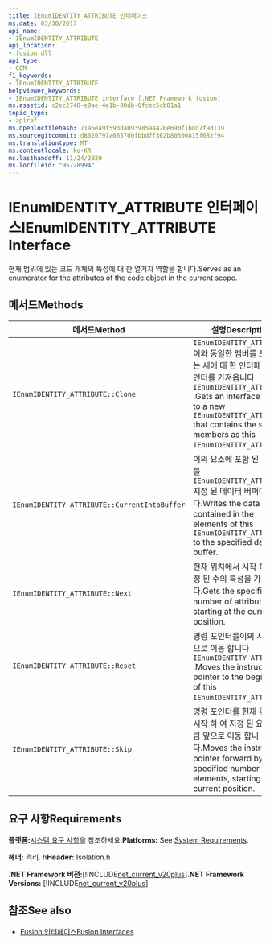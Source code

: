 ```yaml
---
title: IEnumIDENTITY_ATTRIBUTE 인터페이스
ms.date: 03/30/2017
api_name:
- IEnumIDENTITY_ATTRIBUTE
api_location:
- fusion.dll
api_type:
- COM
f1_keywords:
- IEnumIDENTITY_ATTRIBUTE
helpviewer_keywords:
- IEnumIDENTITY_ATTRIBUTE interface [.NET Framework fusion]
ms.assetid: c2ec2748-e9ae-4e1b-80db-6fcec5cb81a1
topic_type:
- apiref
ms.openlocfilehash: 71a6ea9f593da093985a4420e690f1bdd7f9d139
ms.sourcegitcommit: d8020797a6657d0fbbdff362b80300815f682f94
ms.translationtype: MT
ms.contentlocale: ko-KR
ms.lasthandoff: 11/24/2020
ms.locfileid: "95728994"
---
```

# <a name="ienumidentity_attribute-interface"></a><span data-ttu-id="160ee-102">IEnumIDENTITY_ATTRIBUTE 인터페이스</span><span class="sxs-lookup"><span data-stu-id="160ee-102">IEnumIDENTITY_ATTRIBUTE Interface</span></span>

<span data-ttu-id="160ee-103">현재 범위에 있는 코드 개체의 특성에 대 한 열거자 역할을 합니다.</span><span class="sxs-lookup"><span data-stu-id="160ee-103">Serves as an enumerator for the attributes of the code object in the current scope.</span></span>  
  
## <a name="methods"></a><span data-ttu-id="160ee-104">메서드</span><span class="sxs-lookup"><span data-stu-id="160ee-104">Methods</span></span>  
  
|<span data-ttu-id="160ee-105">메서드</span><span class="sxs-lookup"><span data-stu-id="160ee-105">Method</span></span>|<span data-ttu-id="160ee-106">설명</span><span class="sxs-lookup"><span data-stu-id="160ee-106">Description</span></span>|  
|------------|-----------------|  
|`IEnumIDENTITY_ATTRIBUTE::Clone`|<span data-ttu-id="160ee-107">`IEnumIDENTITY_ATTRIBUTE`이와 동일한 멤버를 포함 하는 새에 대 한 인터페이스 포인터를 가져옵니다 `IEnumIDENTITY_ATTRIBUTE` .</span><span class="sxs-lookup"><span data-stu-id="160ee-107">Gets an interface pointer to a new `IEnumIDENTITY_ATTRIBUTE` that contains the same members as this `IEnumIDENTITY_ATTRIBUTE`.</span></span>|  
|`IEnumIDENTITY_ATTRIBUTE::CurrentIntoBuffer`|<span data-ttu-id="160ee-108">이의 요소에 포함 된 데이터를 `IEnumIDENTITY_ATTRIBUTE` 지정 된 데이터 버퍼에 씁니다.</span><span class="sxs-lookup"><span data-stu-id="160ee-108">Writes the data contained in the elements of this `IEnumIDENTITY_ATTRIBUTE` to the specified data buffer.</span></span>|  
|`IEnumIDENTITY_ATTRIBUTE::Next`|<span data-ttu-id="160ee-109">현재 위치에서 시작 하 여 지정 된 수의 특성을 가져옵니다.</span><span class="sxs-lookup"><span data-stu-id="160ee-109">Gets the specified number of attributes, starting at the current position.</span></span>|  
|`IEnumIDENTITY_ATTRIBUTE::Reset`|<span data-ttu-id="160ee-110">명령 포인터를이의 시작 부분으로 이동 합니다 `IEnumIDENTITY_ATTRIBUTE` .</span><span class="sxs-lookup"><span data-stu-id="160ee-110">Moves the instruction pointer to the beginning of this `IEnumIDENTITY_ATTRIBUTE`.</span></span>|  
|`IEnumIDENTITY_ATTRIBUTE::Skip`|<span data-ttu-id="160ee-111">명령 포인터를 현재 위치에서 시작 하 여 지정 된 요소 수 만큼 앞으로 이동 합니다.</span><span class="sxs-lookup"><span data-stu-id="160ee-111">Moves the instruction pointer forward by the specified number of elements, starting at the current position.</span></span>|  
  
## <a name="requirements"></a><span data-ttu-id="160ee-112">요구 사항</span><span class="sxs-lookup"><span data-stu-id="160ee-112">Requirements</span></span>  

 <span data-ttu-id="160ee-113">**플랫폼:**[시스템 요구 사항](../../get-started/system-requirements.md)을 참조하세요.</span><span class="sxs-lookup"><span data-stu-id="160ee-113">**Platforms:** See [System Requirements](../../get-started/system-requirements.md).</span></span>  
  
 <span data-ttu-id="160ee-114">**헤더:** 격리. h</span><span class="sxs-lookup"><span data-stu-id="160ee-114">**Header:** Isolation.h</span></span>  
  
 <span data-ttu-id="160ee-115">**.NET Framework 버전:**[!INCLUDE[net_current_v20plus](../../../../includes/net-current-v20plus-md.md)]</span><span class="sxs-lookup"><span data-stu-id="160ee-115">**.NET Framework Versions:** [!INCLUDE[net_current_v20plus](../../../../includes/net-current-v20plus-md.md)]</span></span>  
  
## <a name="see-also"></a><span data-ttu-id="160ee-116">참조</span><span class="sxs-lookup"><span data-stu-id="160ee-116">See also</span></span>

- [<span data-ttu-id="160ee-117">Fusion 인터페이스</span><span class="sxs-lookup"><span data-stu-id="160ee-117">Fusion Interfaces</span></span>](fusion-interfaces.md)
